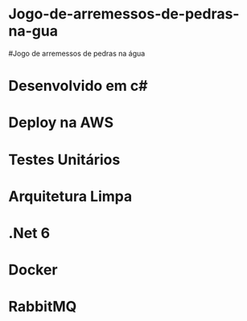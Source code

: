 # Jogo-de-arremessos-de-pedras-na-gua
#Jogo de arremessos de pedras na água

# Desenvolvido em c#
# Deploy na AWS
# Testes Unitários
# Arquitetura Limpa
# .Net 6
# Docker
# RabbitMQ
